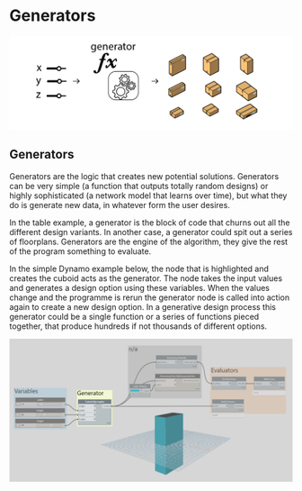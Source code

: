 # Generators

![](../../.gitbook/assets/generators1%20%281%29.png)

## Generators

Generators are the logic that creates new potential solutions. Generators can be very simple \(a function that outputs totally random designs\) or highly sophisticated \(a network model that learns over time\), but what they do is generate new data, in whatever form the user desires.

In the table example, a generator is the block of code that churns out all the different design variants. In another case, a generator could spit out a series of floorplans. Generators are the engine of the algorithm, they give the rest of the program something to evaluate.

In the simple Dynamo example below, the node that is highlighted and creates the cuboid acts as the generator. The node takes the input values and generates a design option using these variables. When the values change and the programme is rerun the generator node is called into action again to create a new design option. In a generative design process this generator could be a single function or a series of functions pieced together, that produce hundreds if not thousands of different options.

![](../../.gitbook/assets/generators2%20%281%29.png)

